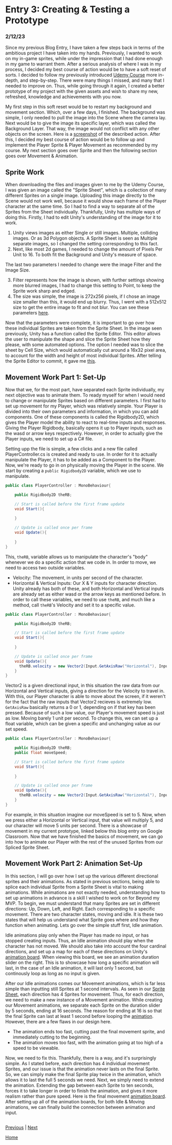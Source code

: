 # Entry 3: Creating & Testing a Prototype
### 2/12/23

Since my previous Blog Entry, I have taken a few steps back in terms of the ambitious project I have taken into my hands. 
Previously, I wanted to work on my in-game sprites, while under the impression that I had done enough in my game to warrant them.
After a serious analysis of where I was in my process, I decided my best course of action would be to have a soft reset of sorts.
I decided to follow my previously introduced [Udemy Course](https://www.udemy.com/course/unity2drpg/) more in-depth, and step-by-step. There were many things I missed, and many that I needed to improve on.
Thus, while going through it again, I created a better prototype of my project with the given assets and wish to share my new, refreshed, knowledge and achievements with you now.

My first step in this soft reset would be to restart my background and movement section. Which, over a few days, I finished. The background was simple, I only needed to pull the image into the Scene where the camera lay. 
Next would be to give the image its specific layer, which was called the Background Layer. That way, the image would not conflict with any other objects on the screen.
Here is a [screenshot](screenshot.png.png) of the described action.
After this, I decided my best course of action would be to follow up and implement the Player Sprite & Player Movement as recommended by my course. My next section goes over Sprite and then the following section goes over Movement & Animation.

## Sprite Work
When downloading the files and images given to me by the Udemy Course, I was given an image called the "Sprite Sheet", which is a collection of many different Sprites on a single image.
Uploading this image directly to the Scene would not work well, because it would show each frame of the Player character at the same time. 
So I had to find a way to separate all of the Sprites from the Sheet individually.
Thankfully, Unity has multiple ways of doing this. 
Firstly, I had to edit Unity's understanding of the image for it to work.
1. Unity views images as either Single or still images. Multiple, colliding images. Or as 3d Polygon objects. A Sprite Sheet is seen as Multiple separate images, so I changed the setting corresponding to this fact.
2. Next, like most 2d games, I needed to change the amount of Pixels Per Unit to 16. To both fit the Background and Unity's measure of space.

The last two parameters I needed to change were the image Filter and the Image Size.

3. Filter represents how the image is shown, with further settings showing more blurred images, I had to change this setting to Point, to keep the Sprite work sharp and edged.
4. The size was simple, the image is 272x256 pixels, if I chose an image size smaller than this, it would end up blurry. Thus, I went with a 512x512 size to get the entire image to fit and not blur. 
You can see these parameters [here](parameters.png).

Now that the parameters were complete, it is important to go over how these individual Sprites are taken from the Sprite Sheet.
In the image seen previously, Unity has a function called the Sprite Editor. This editor allows the user to manipulate the shape and slice the Sprite Sheet how they please, with some automated options.
The option I needed was to slice the sheet by Cell Size, which would automatically cut around a 16x32 pixel area, to account for the width and height of most individual Sprites.
After telling the Sprite Editor to commit, it gave me [this](falseSpriteSheet.png).

## Movement Work Part 1: Set-Up
Now that we, for the most part, have separated each Sprite individually, my next objective was to animate them. To ready myself for when I would need to change or manipulate Sprites based on different parameters.
I first had to set up movement for my Player, which was relatively simple.
Your Player is divided into their own parameters and information, in which you can add components.
One of these components is called the Rigidbody2D, which gives the Player model the ability to react to real-time inputs and responses.
Giving the Player Rigidbody, basically opens it up to Player inputs, such as the wasd or arrow keys respectively.
However, in order to actually give the Player inputs, we need to set up a C# file.

Setting upp the file is simple, a few clicks and a new file called PlayerController.cs is created and ready to use.
In order for it to actually manipulate the Player, it has to be added as a Component to the Player.
Now, we're ready to go in on physically moving the Player in the scene.
We start by creating a `public Rigidbody2D` variable, which we use to manipulate.

```C#
public class PlayerController : MonoBehaviour{

    public Rigidbody2D theRB;

    // Start is called before the first frame update
    void Start(){
        
    }

    // Update is called once per frame
    void Update(){
    
    }
}
```
This, `theRB`, variable allows us to manipulate the character's "body" whenever we do a specific action that we code in.
In order to move, we need to access two outside variables.
- Velocity: The movement, in units per second of the character.
- Horizontal & Vertical Inputs: Our X & Y inputs for character direction.
Unity already has both of these, and both Horizontal and Vertical inputs are already set as either wasd or the arrow keys as mentioned before.
In order to call these variables, we need to use `theRB`, and much like a method, call `theRB`'s Velocity and set it to a specific value.

```C#
public class PlayerController : MonoBehaviour{

    public Rigidbody2D theRB;

    // Start is called before the first frame update
    void Start(){
        
    }

    // Update is called once per frame
    void Update(){
      theRB.velocity = new Vector2(Input.GetAxisRaw("Horizontal"), Input.GetAxisRaw("Vertical"));
    }
}
```
Vector2 is a given directional input, in this situation the raw data from our Horizontal and Vertical inputs, giving a direction for the Velocity to travel in.
With this, our Player character is able to move about the screen, if it weren't for the fact that the raw inputs that Vector2 recieves is extremely low.
`GetAxisRaw` basically returns a 0 or 1, depending on if that key has been pressed.
Because of such a low value, our Player's movement speed is just as low. Moving barely 1 unit per second.
To change this, we can set up a float variable, which can be given a specific and unchanging value as our set speed.

```C#
public class PlayerController : MonoBehaviour{

    public Rigidbody2D theRB;
    public float moveSpeed;

    // Start is called before the first frame update
    void Start(){
        
    }

    // Update is called once per frame
    void Update(){
      theRB.velocity = new Vector2(Input.GetAxisRaw("Horizontal"), Input.GetAxisRaw("Vertical")) * moveSpeed;
    }
}
```
For example, in this situation imagine our moveSpeed is set to 5. Now, when we press either a Horizontal or Vertical input, that value will multiply 5, and our character will move 5 units per second.
There is a showcase of movement in my current prototype, linked below this blog entry on Google Classroom.
Now that we have finished the basics of movement, we can go into how to animate our Player with the rest of the unused Sprites from our Spliced Sprite Sheet.

## Movement Work Part 2: Animation Set-Up
In this section, I will go over how I set up the various different directional sprites and their animations. 
As stated in previous sections, being able to splice each individual Sprite from a Sprite Sheet is vital to making animations.
While animations are not exactly needed, understanding how to set up animations in advance is a skill I wished to work on for Beyond my MVP.
To begin, we must understand that many Sprites are set in different directions: Up, Down, Left, and Right. Each corresponding to a specific movement.
There are two character states, moving and idle. It is these two states that will help us understand what Sprite goes where and how they function when animating.
Lets go over the simple stuff first, Idle animation.

Idle animations play only when the Player has made no input, or has stopped creating inputs.
Thus, an Idle animation should play when the character has not moved. We should also take into account the four cardinal directions, and set up a map for each of these directions on Unity's [animation board](idleAnimationBoard.png).
When viewing this board, we see an animation duration slider on the right. This is to showcase how long a specific animation will last, in the case of an Idle animation, it will last only 1 second, but continously loop as long as no input is given.

After our Idle animations comes our Movement animations, which is far less simple than inputting still Sprites at 1 second intervals.
As seen in our [Sprite Sheet](falseSpriteSheet.png), each direction has 4 Sprites for movement. Thus, for each direction, we need to make a new instance of a Movement animation.
While creating our Movement animations, we separate each Sprite on the duration slider by 5 seconds, ending at 16 seconds. The reason for ending at 16 is so that the final Sprite can last at least 1 second before looping the [animation](moveAnim.png).
However, there are a few flaws in our design here.
- The animation ends too fast, cutting past the final movement sprite, and immediately cutting to the beginning.
- The animation moves too fast, with the animation going at too high of a speed to be viewable.

Now, we need to fix this. Thankfully, there is a way, and it's surprisingly simple.
As I stated before, each direction has 4 individual movement Sprites, and our issue is that the animation never lasts on the final Sprite.
So, we can simply make the final Sprite play twice in the animation, which allows it to last the full 5 seconds we need.
Next, we simply need to extend the animation. Extending the gap between each Sprite to ten seconds, forces it to take longer in order to finish the animation, and gives it more realism rather than pure speed.
Here is the final movement [animation board](finalMoveAnim.png).
After setting up all of the animation boards, for both Idle & Moving animations, we can finally build the connection between animation and input.

## 

[Previous](entry02.md) | [Next](entry04.md)

[Home](../README.md)
